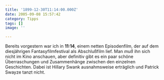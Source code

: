 ```yaml
---
title: '1899-12-30T11:14:00.000Z'
date: 2005-09-08 15:57:42
category: Tipps
tags: []
image: ''

---
```


Bereits vorgestern war ich in **11:14**, einem netten Episodenfilm, der auf dem diesjährigen Fantasyfilmfestival als Abschlußfilm lief. Man *muß* ihn sich nicht im Kino anschauen, aber definitiv gibt es ein paar schöne Überraschungen und Zusammenhänge zwischen den einzelnen Geschichten. Dabei ist Hillary Swank ausnahmsweise erträglich und Patrick Swayze tanzt nicht.
